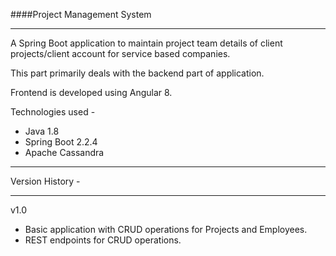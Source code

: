 ####Project Management System

***

A Spring Boot application to maintain project team details of 
client projects/client account for service based companies.

This part primarily deals with the backend part of application.

Frontend is developed using Angular 8.

Technologies used - 
* Java 1.8
* Spring Boot 2.2.4
* Apache Cassandra
***
Version History - 
***
v1.0
* Basic application with CRUD operations for Projects and Employees.
* REST endpoints for CRUD operations.

